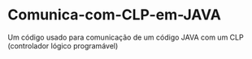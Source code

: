# Comunica-com-CLP-em-JAVA
Um código usado para comunicação de um código JAVA com um CLP (controlador lógico programável)

